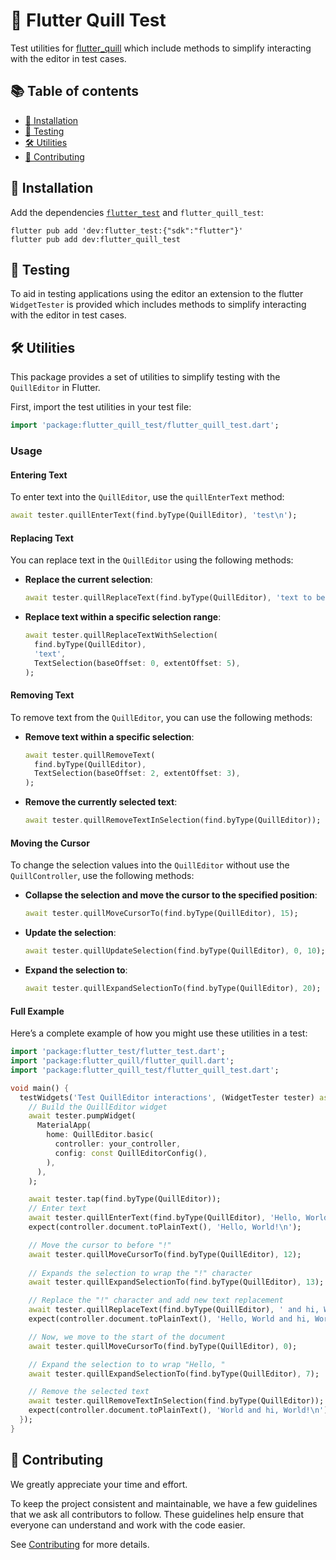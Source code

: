 # 📝 Flutter Quill Test

Test utilities for [flutter_quill](https://pub.dev/packages/flutter_quill)
which include methods to simplify interacting with the editor in test cases.

## 📚 Table of contents

- [💾 Installation](#-installation)
- [🧪 Testing](#-testing)
- [🛠️ Utilities](#-utilities)
- [🤝 Contributing](#-contributing)

## 💾 Installation

Add the dependencies [`flutter_test`](https://api.flutter.dev/flutter/flutter_test/flutter_test-library.html) and `flutter_quill_test`:

```shell
flutter pub add 'dev:flutter_test:{"sdk":"flutter"}'
flutter pub add dev:flutter_quill_test
```

## 🧪 Testing

To aid in testing applications using the editor an extension to the flutter `WidgetTester` is provided which includes
methods to simplify interacting with the editor in test cases.

## 🛠️ Utilities

This package provides a set of utilities to simplify testing with the `QuillEditor` in Flutter.

First, import the test utilities in your test file:

```dart
import 'package:flutter_quill_test/flutter_quill_test.dart';
```

### Usage

#### Entering Text

To enter text into the `QuillEditor`, use the `quillEnterText` method:

```dart
await tester.quillEnterText(find.byType(QuillEditor), 'test\n');
```

#### Replacing Text

You can replace text in the `QuillEditor` using the following methods:

- **Replace the current selection**:
  ```dart
  await tester.quillReplaceText(find.byType(QuillEditor), 'text to be used for replace');
  ```

- **Replace text within a specific selection range**:
  ```dart
  await tester.quillReplaceTextWithSelection(
    find.byType(QuillEditor),
    'text',
    TextSelection(baseOffset: 0, extentOffset: 5),
  );
  ```

#### Removing Text

To remove text from the `QuillEditor`, you can use the following methods:

- **Remove text within a specific selection**:
  ```dart
  await tester.quillRemoveText(
    find.byType(QuillEditor),
    TextSelection(baseOffset: 2, extentOffset: 3),
  );
  ```

- **Remove the currently selected text**:
  ```dart
  await tester.quillRemoveTextInSelection(find.byType(QuillEditor));
  ```

#### Moving the Cursor

To change the selection values into the `QuillEditor` without use the `QuillController`, use the following methods:

- **Collapse the selection and move the cursor to the specified position**:
    ```dart
    await tester.quillMoveCursorTo(find.byType(QuillEditor), 15);
    ```

- **Update the selection**:
    ```dart
    await tester.quillUpdateSelection(find.byType(QuillEditor), 0, 10);
    ```
- **Expand the selection to**:
    ```dart
    await tester.quillExpandSelectionTo(find.byType(QuillEditor), 20);
    ```

#### Full Example

Here’s a complete example of how you might use these utilities in a test:

```dart
import 'package:flutter_test/flutter_test.dart';
import 'package:flutter_quill/flutter_quill.dart';
import 'package:flutter_quill_test/flutter_quill_test.dart';

void main() {
  testWidgets('Test QuillEditor interactions', (WidgetTester tester) async {
    // Build the QuillEditor widget
    await tester.pumpWidget(
      MaterialApp(
        home: QuillEditor.basic(
          controller: your_controller,
          config: const QuillEditorConfig(),
        ),
      ),
    );

    await tester.tap(find.byType(QuillEditor));
    // Enter text
    await tester.quillEnterText(find.byType(QuillEditor), 'Hello, World!\n');
    expect(controller.document.toPlainText(), 'Hello, World!\n');

    // Move the cursor to before "!" 
    await tester.quillMoveCursorTo(find.byType(QuillEditor), 12);
    
    // Expands the selection to wrap the "!" character 
    await tester.quillExpandSelectionTo(find.byType(QuillEditor), 13);

    // Replace the "!" character and add new text replacement
    await tester.quillReplaceText(find.byType(QuillEditor), ' and hi, World!');
    expect(controller.document.toPlainText(), 'Hello, World and hi, World!\n');

    // Now, we move to the start of the document
    await tester.quillMoveCursorTo(find.byType(QuillEditor), 0);

    // Expand the selection to to wrap "Hello, "
    await tester.quillExpandSelectionTo(find.byType(QuillEditor), 7);

    // Remove the selected text
    await tester.quillRemoveTextInSelection(find.byType(QuillEditor));
    expect(controller.document.toPlainText(), 'World and hi, World!\n');
  });
}
```

## 🤝 Contributing

We greatly appreciate your time and effort.

To keep the project consistent and maintainable, we have a few guidelines that we ask all contributors to follow.
These guidelines help ensure that everyone can understand and work with the code easier.

See [Contributing](../CONTRIBUTING.md) for more details.
